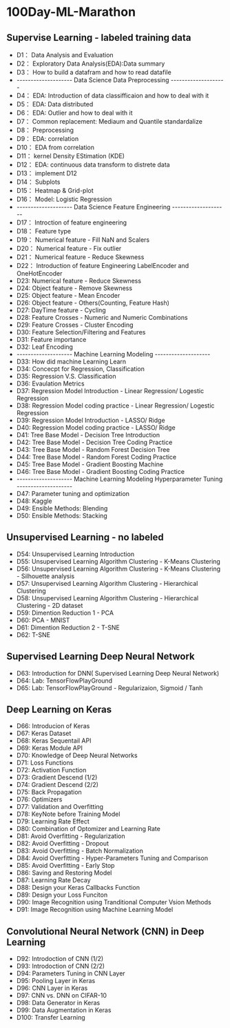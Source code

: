 # 100Day-ML-Marathon

## Supervise Learning - labeled training data
* D1： Data Analysis and Evaluation
* D2： Exploratory Data Analysis(EDA):Data summary 
* D3： How to build a datafram and how to read datafile
* -------------------- Data Science Data Preprocessing --------------------
* D4： EDA: Introduction of data classifficaion and how to deal with it
* D5： EDA: Data distributed
* D6： EDA: Outlier and how to deal with it
* D7： Common replacement: Mediaum and Quantile standardalize 
* D8： Preprocessing
* D9： EDA: correlation
* D10： EDA from correlation
* D11： kernel Density EStimation (KDE)
* D12： EDA: continuous data transform to distrete data 
* D13： implement D12
* D14： Subplots
* D15： Heatmap & Grid-plot
* D16： Model: Logistic Regression
* -------------------- Data Science Feature Engineering --------------------
* D17： Introction of feature engineering
* D18： Feature type
* D19： Numerical feature - Fill NaN and Scalers
* D20： Numerical feature - Fix outlier
* D21： Numerical feature - Reduce Skewness
* D22： Introduction of feature Engineering LabelEncoder and OneHotEncoder
* D23:  Numerical feature - Reduce Skewness
* D24:  Object feature - Remove Skewness
* D25:  Object feature - Mean Encoder
* D26:  Object feature - Others(Counting, Feature Hash)
* D27:  DayTime feature - Cycling
* D28:  Feature Crosses - Numeric and Numeric Combinations
* D29:  Feature Crosses - Cluster Encoding
* D30:  Feature Selection/Filtering and Features
* D31:  Feature importance
* D32:  Leaf Encoding
* -------------------- Machine Learning Modeling --------------------
* D33:  How did machine Learning Learn
* D34:  Concecpt for Regression, Classification
* D35:  Regression V.S. Classification
* D36:  Evaulation Metrics
* D37:  Regression Model Introduction - Linear Regression/ Logestic Regression
* D38:  Regression Model coding practice - Linear Regression/ Logestic Regression
* D39:  Regression Model Introduction - LASSO/ Ridge
* D40:  Regression Model coding practice - LASSO/ Ridge
* D41:  Tree Base Model - Decision Tree Introduction
* D42:  Tree Base Model - Decision Tree Coding Practice
* D43:  Tree Base Model - Random Forest Decision Tree
* D44:  Tree Base Model - Random Forest Coding Practice
* D45:  Tree Base Model - Gradient Boosting Machine
* D46:  Tree Base Model - Gradient Boosting Coding Practice
* -------------------- Machine Learning Modeling Hyperparameter Tuning --------------------
* D47:  Parameter tuning and optimization
* D48:  Kaggle
* D49:  Ensible Methods: Blending
* D50:  Ensible Methods: Stacking

## Unsupervised Learning - no labeled
* D54:  Unsupervised Learning Introduction
* D55:  Unsupervised Learning Algorithm Clustering - K-Means Clustering
* D56:  Unsupervised Learning Algorithm Clustering - K-Means Clustering - Silhouette analysis
* D57:  Unsupervised Learning Algorithm Clustering - Hierarchical Clustering
* D58:  Unsupervised Learning Algorithm Clustering - Hierarchical Clustering - 2D dataset
* D59:  Dimention Reduction 1 - PCA
* D60:  PCA - MNIST
* D61:  Dimention Reduction 2 - T-SNE
* D62:  T-SNE

## Supervised Learning Deep Neural Network
* D63:  Introduction for DNN( Supervised Learning Deep Neural Network)
* D64:  Lab: TensorFlowPlayGround
* D65:  Lab: TensorFlowPlayGround - Regularizaion, Sigmoid / Tanh

## Deep Learning on Keras
* D66:  Introducion of Keras
* D67:  Keras Dataset
* D68:  Keras Sequentail API
* D69:  Keras Module API
* D70:  Knowledge of Deep Neural Networks
* D71:  Loss Functions
* D72:  Activation Function
* D73:  Gradient Descend (1/2)
* D74:  Gradient Descend (2/2)
* D75:  Back Propagation
* D76:  Optimizers
* D77:  Validation and Overfitting
* D78:  KeyNote before Training Model
* D79:  Learning Rate Effect
* D80:  Combination of Optomizer and Learning Rate
* D81:  Avoid Overfitting - Regularization
* D82:  Avoid Overfitting - Dropout
* D83:  Avoid Overfitting - Batch Normalization
* D84:  Avoid Overfitting - Hyper-Parameters Tuning and Comparison
* D85:  Avoid Overfitting - Early Stop
* D86:  Saving and Restoring Model
* D87:  Learning Rate Decay
* D88:  Design your Keras Callbacks Function
* D89:  Design your Loss Funciton
* D90:  Image Recognition using Tranditional Computer Vsion Methods
* D91:  Image Recognition using Machine Learning Model

## Convolutional Neural Network (CNN) in Deep Learning
* D92:  Introdoction of CNN (1/2)
* D93:  Introdoction of CNN (2/2)
* D94:  Parameters Tuning in CNN Layer
* D95:  Pooling Layer in Keras
* D96:  CNN Layer in Keras
* D97:  CNN vs. DNN on CIFAR-10
* D98:  Data Generator in Keras
* D99:  Data Augmentation in Keras
* D100:  Transfer Learning